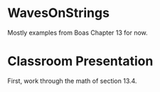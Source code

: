 # WavesOnStrings

Mostly examples from Boas Chapter 13 for now.

# Classroom Presentation

First, work through the math of section 13.4.


